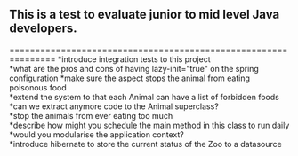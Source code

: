 ## This is a test to evaluate junior to mid level Java developers.
===============================================================
*introduce integration tests to this project                                    
*what are the pros and cons of having lazy-init="true" on the spring configuration
*make sure the aspect stops the animal from eating poisonous food                 
*extend the system to that each Animal can have a list of forbidden foods         
*can we extract anymore code to the Animal superclass?                            
*stop the animals from ever eating too much                                       
*describe how might you schedule the main method in this class to run daily       
*would you modularise the application context?                                    
*introduce hibernate to store the current status of the Zoo to a datasource
